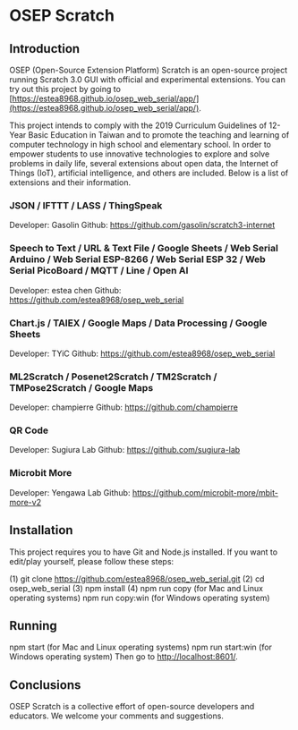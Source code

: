 # OSEP Scratch
## Introduction
OSEP (Open-Source Extension Platform) Scratch is an open-source project running Scratch 3.0 GUI with official and experimental extensions. You can try out this project by going to [https://estea8968.github.io/osep_web_serial/app/](https://estea8968.github.io/osep_web_serial/app/).

This project intends to comply with the 2019 Curriculum Guidelines of 12-Year Basic Education in Taiwan and to promote the teaching and learning of computer technology in high school and elementary school. In order to empower students to use innovative technologies to explore and solve problems in daily life, several extensions about open data, the Internet of Things (IoT), artificial intelligence, and others are included. Below is a list of extensions and their information. 

### JSON / IFTTT / LASS / ThingSpeak
Developer: Gasolin
Github: https://github.com/gasolin/scratch3-internet

### Speech to Text / URL & Text File / Google Sheets / Web Serial Arduino / Web Serial ESP-8266 / Web Serial ESP 32 / Web Serial PicoBoard / MQTT / Line / Open AI
Developer: estea chen
Github: https://github.com/estea8968/osep_web_serial

### Chart.js / TAIEX / Google Maps / Data Processing / Google Sheets 
Developer: TYiC
Github: https://github.com/estea8968/osep_web_serial 

### ML2Scratch / Posenet2Scratch / TM2Scratch / TMPose2Scratch / Google Maps 
Developer: champierre
Github: https://github.com/champierre

### QR Code
Developer: Sugiura Lab
Github: https://github.com/sugiura-lab

### Microbit More
Developer: Yengawa Lab
Github: https://github.com/microbit-more/mbit-more-v2

## Installation
This project requires you to have Git and Node.js installed. If you want to edit/play yourself, please follow these steps:

(1) git clone https://github.com/estea8968/osep_web_serial.git
(2) cd osep_web_serial
(3) npm install
(4) npm run copy (for Mac and Linux operating systems)
    npm run copy:win (for Windows operating system)

## Running
npm start (for Mac and Linux operating systems)
npm run start:win (for Windows operating system)
Then go to [http://localhost:8601/](http://localhost:8601/).

## Conclusions
OSEP Scratch is a collective effort of open-source developers and educators. We welcome your comments and suggestions.  
